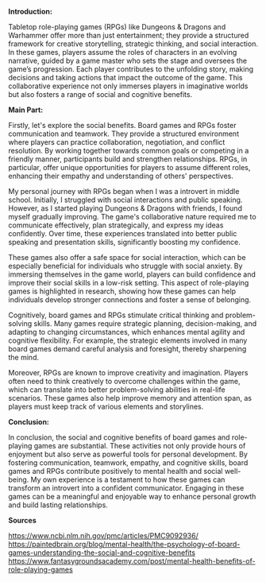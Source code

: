 **Introduction:**

Tabletop role-playing games (RPGs) like Dungeons & Dragons and Warhammer offer more than just entertainment; they provide a structured framework for creative storytelling, strategic thinking, and social interaction. In these games, players assume the roles of characters in an evolving narrative, guided by a game master who sets the stage and oversees the game’s progression. Each player contributes to the unfolding story, making decisions and taking actions that impact the outcome of the game. This collaborative experience not only immerses players in imaginative worlds but also fosters a range of social and cognitive benefits.

**Main Part:**

Firstly, let's explore the social benefits. Board games and RPGs foster communication and teamwork. They provide a structured environment where players can practice collaboration, negotiation, and conflict resolution. By working together towards common goals or competing in a friendly manner, participants build and strengthen relationships. RPGs, in particular, offer unique opportunities for players to assume different roles, enhancing their empathy and understanding of others' perspectives.

My personal journey with RPGs began when I was a introvert in middle school. Initially, I struggled with social interactions and public speaking. However, as I started playing Dungeons & Dragons with friends, I found myself gradually improving. The game's collaborative nature required me to communicate effectively, plan strategically, and express my ideas confidently. Over time, these experiences translated into better public speaking and presentation skills, significantly boosting my confidence.

These games also offer a safe space for social interaction, which can be especially beneficial for individuals who struggle with social anxiety. By immersing themselves in the game world, players can build confidence and improve their social skills in a low-risk setting. This aspect of role-playing games is highlighted in research, showing how these games can help individuals develop stronger connections and foster a sense of belonging.

Cognitively, board games and RPGs stimulate critical thinking and problem-solving skills. Many games require strategic planning, decision-making, and adapting to changing circumstances, which enhances mental agility and cognitive flexibility. For example, the strategic elements involved in many board games demand careful analysis and foresight, thereby sharpening the mind.

Moreover, RPGs are known to improve creativity and imagination. Players often need to think creatively to overcome challenges within the game, which can translate into better problem-solving abilities in real-life scenarios. These games also help improve memory and attention span, as players must keep track of various elements and storylines.

**Conclusion:**

In conclusion, the social and cognitive benefits of board games and role-playing games are substantial. These activities not only provide hours of enjoyment but also serve as powerful tools for personal development. By fostering communication, teamwork, empathy, and cognitive skills, board games and RPGs contribute positively to mental health and social well-being. My own experience is a testament to how these games can transform an introvert into a confident communicator. Engaging in these games can be a meaningful and enjoyable way to enhance personal growth and build lasting relationships.

**Sources**

https://www.ncbi.nlm.nih.gov/pmc/articles/PMC9092936/
https://paintedbrain.org/blog/mental-health/the-psychology-of-board-games-understanding-the-social-and-cognitive-benefits
https://www.fantasygroundsacademy.com/post/mental-health-benefits-of-role-playing-games

